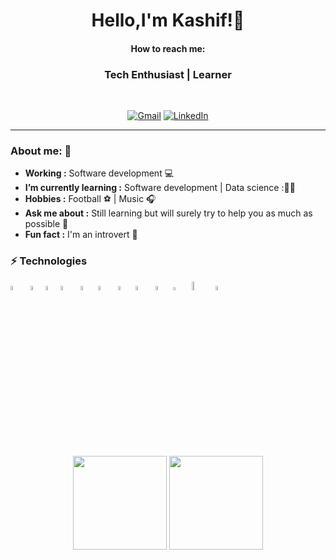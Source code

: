   <h1 align="center">
  Hello,I'm Kashif!👋
  </h1>
<h4 align="center"> How to reach me: </h4>
<h3 align="center">  Tech Enthusiast | Learner </h3> <br>

<p align="center"> 
<a href="mailto:kashifmehdi53@gmail.com"><img alt="Gmail" src="https://img.shields.io/badge/-Gmail-c14438?style=for-the-badge&logo=Gmail&logoColor=white&link=mailto:kashifmehdi53@gmail.com"></a>
<a href="https://www.linkedin.com/in/kashif-mehdi-82a5b41a3/"><img alt="LinkedIn" src="https://img.shields.io/badge/Linkedin-%230077B5?style=for-the-badge&logo=Linkedin&logoColor=white&&link=https://www.linkedin.com/in/kashif-mehdi-82a5b41a3/"></a>
</p>

---------------------------------------------------------------------------------------------------------------------------------------------------------------------------------

### About me: 📖

-  **Working :**  Software development 💻
-  **I’m currently learning :** Software development | Data science :👨‍💻
-  **Hobbies :** Football ⚽ | Music 🎧
-  **Ask me about :** Still learning but will surely try to help you as much as possible 🤝
-  **Fun fact :** I'm an introvert 🙂


### ⚡ Technologies

<p>

<img width="4%" src="https://www.vectorlogo.zone/logos/python/python-icon.svg">&nbsp;&nbsp;
<img width="4%" src="https://upload.wikimedia.org/wikipedia/commons/1/18/ISO_C%2B%2B_Logo.svg">
<img width="4%" src="https://upload.wikimedia.org/wikipedia/commons/3/35/The_C_Programming_Language_logo.svg">
<img width="4%" src="https://www.vectorlogo.zone/logos/nodejs/nodejs-icon.svg">&nbsp;&nbsp;
<img width="4%" src="https://www.vectorlogo.zone/logos/mongodb/mongodb-icon.svg">&nbsp;
<img width="4%" src="https://www.vectorlogo.zone/logos/git-scm/git-scm-icon.svg">&nbsp;&nbsp;
<img width="4%" src="https://www.vectorlogo.zone/logos/mysql/mysql-icon.svg">&nbsp;
<img width="4%" src="https://www.svgrepo.com/show/303206/javascript-logo.svg">&nbsp;&nbsp;
<img width="4%" src="https://www.vectorlogo.zone/logos/w3_html5/w3_html5-icon.svg">&nbsp;
<img width="3.6%" src="https://upload.wikimedia.org/wikipedia/commons/d/d5/CSS3_logo_and_wordmark.svg">&nbsp;&nbsp;
<img width="6%" src="https://upload.wikimedia.org/wikipedia/commons/9/96/Sass_Logo_Color.svg">&nbsp;
<img width="4%" src="https://www.vectorlogo.zone/logos/getbootstrap/getbootstrap-icon.svg">&nbsp;

<br />
</p>


 

<p align ="Center">
<img src="https://github-readme-stats.vercel.app/api?username=kashifmehdi&show_icons=true&theme=radical" height= '150px'> 
<img src="https://github-readme-stats.vercel.app/api/top-langs/?username=kashifmehdi" height ='150px'>
</p>

<!--
**kashifmehdi/kashifmehdi** is a ✨ _special_ ✨ repository because its `README.md` (this file) appears on your GitHub profile.

Here are some ideas to get you started:

- 🔭 I’m currently working on ...
- 🌱 I’m currently learning ...
- 👯 I’m looking to collaborate on ...
- 🤔 I’m looking for help with ...
- 💬 Ask me about ...
- 📫 How to reach me: ...
- 😄 Pronouns: ...
- ⚡ Fun fact: ...
-->
